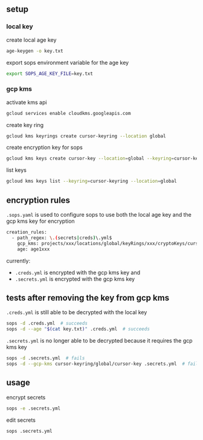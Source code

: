 
## setup

### local key

create local age key

``` bash
age-keygen -o key.txt
```

export sops environment variable for the age key

``` bash
export SOPS_AGE_KEY_FILE=key.txt
```

### gcp kms

activate kms api

``` bash
gcloud services enable cloudkms.googleapis.com
```

create key ring

``` bash
gcloud kms keyrings create cursor-keyring --location global
```

create encryption key for sops

``` bash
gcloud kms keys create cursor-key --location=global --keyring=cursor-keyring --purpose=encryption
```

list keys

``` bash
gcloud kms keys list --keyring=cursor-keyring --location=global
```

## encryption rules

`.sops.yaml` is used to configure sops to use both the local age key and the gcp kms key for encryption

``` bash
creation_rules:
  - path_regex: \.(secrets|creds)\.yml$
    gcp_kms: projects/xxx/locations/global/keyRings/xxx/cryptoKeys/cursor-key
    age: age1xxx
```

currently:
- `.creds.yml` is encrypted with the gcp kms key and 
- `.secrets.yml` is encrypted with the gcp kms key

## tests after removing the key from gcp kms

`.creds.yml` is still able to be decrypted with the local key

``` bash
sops -d .creds.yml  # succeeds
sops -d --age "$(cat key.txt)" .creds.yml  # succeeds
```

`.secrets.yml` is no longer able to be decrypted because it requires the gcp kms key

``` bash
sops -d .secrets.yml  # fails
sops -d --gcp-kms cursor-keyring/global/cursor-key .secrets.yml  # fails
```

## usage

encrypt secrets

``` bash
sops -e .secrets.yml
```

edit secrets

``` bash
sops .secrets.yml
```

